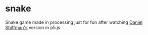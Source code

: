 # snake
Snake game made in processing just for fun after watching [Daniel Shiffman's](https://github.com/shiffman) version in p5.js
